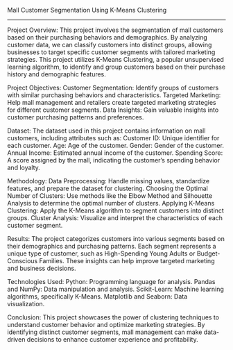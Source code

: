 Mall Customer Segmentation Using K-Means Clustering
____________________________________________________

Project Overview:
This project involves the segmentation of mall customers based on their purchasing behaviors and demographics. By analyzing customer data, we can classify customers into distinct groups, allowing businesses to target specific customer segments with tailored marketing strategies. This project utilizes K-Means Clustering, a popular unsupervised learning algorithm, to identify and group customers based on their purchase history and demographic features.

Project Objectives:
Customer Segmentation: Identify groups of customers with similar purchasing behaviors and characteristics.
Targeted Marketing: Help mall management and retailers create targeted marketing strategies for different customer segments.
Data Insights: Gain valuable insights into customer purchasing patterns and preferences.

Dataset:
The dataset used in this project contains information on mall customers, including attributes such as:
Customer ID: Unique identifier for each customer.
Age: Age of the customer.
Gender: Gender of the customer.
Annual Income: Estimated annual income of the customer.
Spending Score: A score assigned by the mall, indicating the customer’s spending behavior and loyalty.

Methodology:
Data Preprocessing: Handle missing values, standardize features, and prepare the dataset for clustering.
Choosing the Optimal Number of Clusters: Use methods like the Elbow Method and Silhouette Analysis to determine the optimal number of clusters.
Applying K-Means Clustering: Apply the K-Means algorithm to segment customers into distinct groups.
Cluster Analysis: Visualize and interpret the characteristics of each customer segment.

Results:
The project categorizes customers into various segments based on their demographics and purchasing patterns. Each segment represents a unique type of customer, such as High-Spending Young Adults or Budget-Conscious Families. These insights can help improve targeted marketing and business decisions.

Technologies Used:
Python: Programming language for analysis.
Pandas and NumPy: Data manipulation and analysis.
Scikit-Learn: Machine learning algorithms, specifically K-Means.
Matplotlib and Seaborn: Data visualization.

Conclusion:
This project showcases the power of clustering techniques to understand customer behavior and optimize marketing strategies. By identifying distinct customer segments, mall management can make data-driven decisions to enhance customer experience and profitability.
